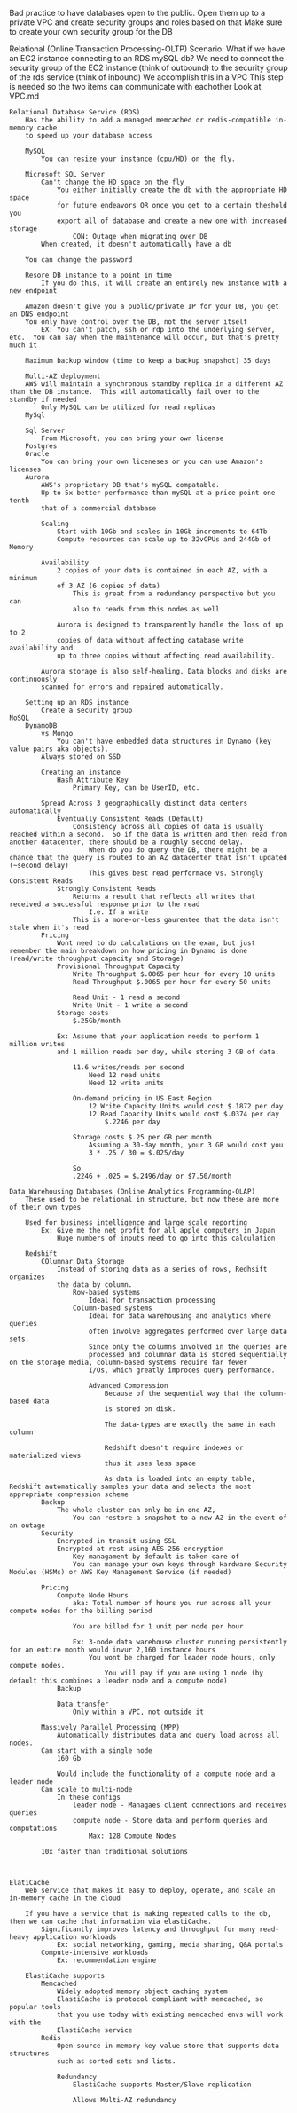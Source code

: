 Bad practice to have databases open to the public.
	Open them up to a private VPC and create security groups and roles based on that
		Make sure to create your own security group for the DB

Relational (Online Transaction Processing-OLTP)
	Scenario:
		What if we have an EC2 instance connecting to an RDS mySQL db?
			We need to connect the security group of the EC2 instance (think of outbound) to the security group of the rds service (think of inbound)
				We accomplish this in a VPC
					This step is needed so the two items can communicate with eachother
					Look at VPC.md

	Relational Database Service (RDS)
		Has the ability to add a managed memcached or redis-compatible in-memory cache
		to speed up your database access

		MySQL
			You can resize your instance (cpu/HD) on the fly.

		Microsoft SQL Server
			Can't change the HD space on the fly
				You either initially create the db with the appropriate HD space
				for future endeavors OR once you get to a certain theshold you
				export all of database and create a new one with increased storage
					CON: Outage when migrating over DB
			When created, it doesn't automatically have a db  

		You can change the password

		Resore DB instance to a point in time
			If you do this, it will create an entirely new instance with a new endpoint

		Amazon doesn't give you a public/private IP for your DB, you get an DNS endpoint
		You only have control over the DB, not the server itself
			EX: You can't patch, ssh or rdp into the underlying server, etc.  You can say when the maintenance will occur, but that's pretty much it

		Maximum backup window (time to keep a backup snapshot) 35 days

		Multi-AZ deployment
		AWS will maintain a synchronous standby replica in a different AZ than the DB instance.  This will automatically fail over to the standby if needed
			Only MySQL can be utilized for read replicas
		MySql

		Sql Server
			From Microsoft, you can bring your own license
		Postgres
		Oracle
			You can bring your own liceneses or you can use Amazon's licenses
		Aurora
			AWS's proprietary DB that's mySQL compatable.
			Up to 5x better performance than mySQL at a price point one tenth
			that of a commercial database

			Scaling
				Start with 10Gb and scales in 10Gb increments to 64Tb
				Compute resources can scale up to 32vCPUs and 244Gb of Memory

			Availability
				2 copies of your data is contained in each AZ, with a minimum
				of 3 AZ (6 copies of data)
					This is great from a redundancy perspective but you can
					also to reads from this nodes as well

				Aurora is designed to transparently handle the loss of up to 2
				copies of data without affecting database write availability and
				up to three copies without affecting read availability.

			Aurora storage is also self-healing. Data blocks and disks are continuously
			scanned for errors and repaired automatically.

		Setting up an RDS instance
			Create a security group
	NoSQL
		DynamoDB
			vs Mongo
				You can't have embedded data structures in Dynamo (key value pairs aka objects).
			Always stored on SSD 

			Creating an instance
				Hash Attribute Key
					Primary Key, can be UserID, etc.

			Spread Across 3 geographically distinct data centers automatically
				Eventually Consistent Reads (Default)
					Consistency across all copies of data is usually reached within a second.  So if the data is written and then read from another datacenter, there should be a roughly second delay.
						When do you do query the DB, there might be a chance that the query is routed to an AZ datacenter that isn't updated (~second delay)
						This gives best read performace vs. Strongly Consistent Reads
				Strongly Consistent Reads
					Returns a result that reflects all writes that received a successful response prior to the read
						I.e. If a write 
					This is a more-or-less gaurentee that the data isn't stale when it's read
			Pricing
				Wont need to do calculations on the exam, but just remember the main breakdown on how pricing in Dynamo is done (read/write throughput capacity and Storage)
				Provisional Throughput Capacity
					Write Throughput $.0065 per hour for every 10 units
					Read Throughput $.0065 per hour for every 50 units

					Read Unit - 1 read a second
					Write Unit - 1 write a second
				Storage costs
					$.25Gb/month 

				Ex: Assume that your application needs to perform 1 million writes
				and 1 million reads per day, while storing 3 GB of data.

					11.6 writes/reads per second
						Need 12 read units
						Need 12 write units

					On-demand pricing in US East Region
						12 Write Capacity Units would cost $.1872 per day
						12 Read Capacity Units would cost $.0374 per day
							$.2246 per day

					Storage costs $.25 per GB per month
						Assuming a 30-day month, your 3 GB would cost you
						3 * .25 / 30 = $.025/day

					So
					.2246 + .025 = $.2496/day or $7.50/month 

	Data Warehousing Databases (Online Analytics Programming-OLAP)
		These used to be relational in structure, but now these are more of their own types

		Used for business intelligence and large scale reporting
			Ex: Give me the net profit for all apple computers in Japan
				Huge numbers of inputs need to go into this calculation

		Redshift
			COlumnar Data Storage
				Instead of storing data as a series of rows, Redhsift organizes
				the data by column.
					Row-based systems
						Ideal for transaction processing
					Column-based systems
						Ideal for data warehousing and analytics where queries
						often involve aggregates performed over large data sets.
						Since only the columns involved in the queries are 
						processed and columnar data is stored sequentially on the storage media, column-based systems require far fewer
						I/Os, which greatly improces query performance.

						Advanced Compression
							Because of the sequential way that the column-based data
							is stored on disk.

							The data-types are exactly the same in each column

							Redshift doesn't require indexes or materialized views
							thus it uses less space

							As data is loaded into an empty table, Redshift automatically samples your data and selects the most appropriate compression scheme
			Backup
				The whole cluster can only be in one AZ,
					You can restore a snapshot to a new AZ in the event of an outage
			Security
				Encrypted in transit using SSL
				Encrypted at rest using AES-256 encryption
					Key managament by default is taken care of
					You can manage your own keys through Hardware Security Modules (HSMs) or AWS Key Management Service (if needed)

			Pricing
				Compute Node Hours
					aka: Total number of hours you run across all your compute nodes for the billing period

					You are billed for 1 unit per node per hour

					Ex: 3-node data warehouse cluster running persistently for an entire month would invur 2,160 instance hours
						You wont be charged for leader node hours, only compute nodes.
							You will pay if you are using 1 node (by default this combines a leader node and a compute node)
				Backup

				Data transfer
					Only within a VPC, not outside it

			Massively Parallel Processing (MPP)
				Automatically distributes data and query load across all nodes.
			Can start with a single node
				160 Gb

				Would include the functionality of a compute node and a leader node
			Can scale to multi-node
				In these configs
					leader node - Managaes client connections and receives queries
					compute node - Store data and perform queries and computations
						Max: 128 Compute Nodes  

			10x faster than traditional solutions



	ElatiCache
		Web service that makes it easy to deploy, operate, and scale an in-memory cache in the cloud

		If you have a service that is making repeated calls to the db, then we can cache that information via elastiCache.
			Significantly improves latency and throughput for many read-heavy application workloads
				Ex: social networking, gaming, media sharing, Q&A portals
			Compute-intensive workloads
				Ex: recommendation engine

		ElastiCache supports
			Memcached
				Widely adopted memory object caching system
				ElastiCache is protocol compliant with memcached, so popular tools
				that you use today with existing memcached envs will work with the
				ElastiCache service
			Redis
				Open source in-memory key-value store that supports data structures
				such as sorted sets and lists.

				Redundancy
					ElastiCache supports Master/Slave replication

					Allows Multi-AZ redundancy

